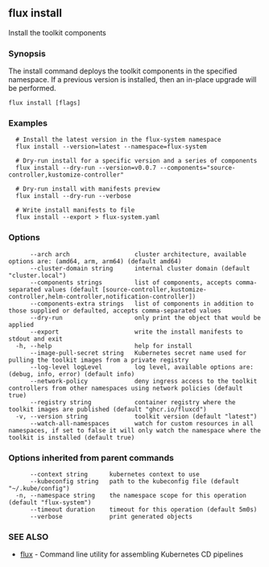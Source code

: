 ## flux install

Install the toolkit components

### Synopsis

The install command deploys the toolkit components in the specified namespace.
If a previous version is installed, then an in-place upgrade will be performed.

```
flux install [flags]
```

### Examples

```
  # Install the latest version in the flux-system namespace
  flux install --version=latest --namespace=flux-system

  # Dry-run install for a specific version and a series of components
  flux install --dry-run --version=v0.0.7 --components="source-controller,kustomize-controller"

  # Dry-run install with manifests preview
  flux install --dry-run --verbose

  # Write install manifests to file
  flux install --export > flux-system.yaml

```

### Options

```
      --arch arch                  cluster architecture, available options are: (amd64, arm, arm64) (default amd64)
      --cluster-domain string      internal cluster domain (default "cluster.local")
      --components strings         list of components, accepts comma-separated values (default [source-controller,kustomize-controller,helm-controller,notification-controller])
      --components-extra strings   list of components in addition to those supplied or defaulted, accepts comma-separated values
      --dry-run                    only print the object that would be applied
      --export                     write the install manifests to stdout and exit
  -h, --help                       help for install
      --image-pull-secret string   Kubernetes secret name used for pulling the toolkit images from a private registry
      --log-level logLevel         log level, available options are: (debug, info, error) (default info)
      --network-policy             deny ingress access to the toolkit controllers from other namespaces using network policies (default true)
      --registry string            container registry where the toolkit images are published (default "ghcr.io/fluxcd")
  -v, --version string             toolkit version (default "latest")
      --watch-all-namespaces       watch for custom resources in all namespaces, if set to false it will only watch the namespace where the toolkit is installed (default true)
```

### Options inherited from parent commands

```
      --context string      kubernetes context to use
      --kubeconfig string   path to the kubeconfig file (default "~/.kube/config")
  -n, --namespace string    the namespace scope for this operation (default "flux-system")
      --timeout duration    timeout for this operation (default 5m0s)
      --verbose             print generated objects
```

### SEE ALSO

* [flux](flux.md)	 - Command line utility for assembling Kubernetes CD pipelines

